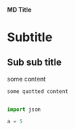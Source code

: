 #### MD Title

# Subtitle

## Sub sub title

some content

`some quotted content`


```py

import json

a = 5

```


